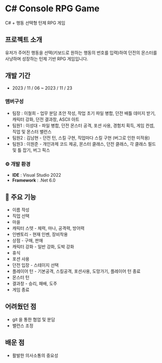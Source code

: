 # C# Console RPG Game
C# + 행동 선택형 턴제 RPG 게임


## 프로젝트 소개
유저가 주어진 행동을 선택(키보드로 원하는 행동의 번호를 입력)하여 던전의 몬스터를 사냥하며 성장하는
턴제 기반 RPG 게임입니다.
<br>

## 개발 기간
* 2023 / 11 / 06 ~ 2023 / 11 / 23

### 맴버구성
 - 팀장  : 이철희 - 업무 분담 초안 작성, 작업 초기 파일 병합, 던전 배틀 데미지 받기, 캐릭터 강화, 던전 결과창, ASCII 아트
 - 팀원1 : 이성대 - 파일 병합, 던전 몬스터 공격, 포션 사용, 경험치 획득, 게임 컨셉, 직업 및 몬스터 밸런스
 - 팀원2 : 김남현 - 던전 턴, 스킬 구현, 직업마다 스킬 구현 (버그로 인한 미적용)
 - 팀원3 : 이원준 - 개인과제 코드 제공, 몬스터 클래스, 던전 클래스, 각 클래스 필드 및 틀 잡기, 버그 픽스

### ⚙️ 개발 환경
- **IDE** : Visual Studio 2022
- **Framework** : .Net 6.0

## 📌 주요 기능
 - 이름 작성
 - 직업 선택
 - 마을
 - 캐릭터 스텟 - 체력, 마나, 공격력, 방어력
 - 인벤토리 - 현재 인벤, 장비착용
 - 상점 - 구매, 판매
 - 캐릭터 강화 - 일반 강화, 도박 강화
 - 휴식
 - 포션 사용
 - 던전 입장 - 스테이지 선택
 - 플레이어 턴 - 기본공격, 스킬공격, 포션사용, 도망가기, 플레이어 턴 종료
 - 몬스터 턴
 - 결과창 - 승리, 패배, 도주
 - 게임 종료

## 어려웠던 점
 - git 을 통한 협업 및 분담
 - 밸런스 조정

## 배운 점 
 - 활발한 의사소통의 중요성
